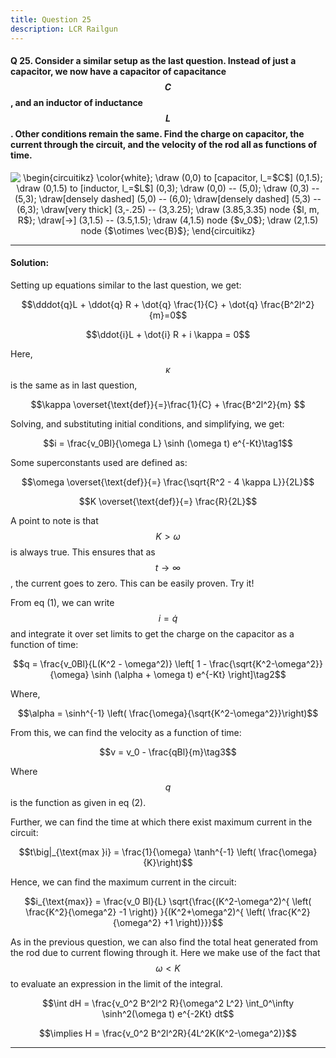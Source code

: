 ```yaml
--- 
title: Question 25
description: LCR Railgun
---
```


<script src="https://cdn.mathjax.org/mathjax/latest/MathJax.js?config=TeX-AMS-MML_HTMLorMML" type="text/javascript"></script>


#### Q 25. Consider a similar setup as the last question. Instead of just a capacitor, we now have a capacitor of capacitance $$C$$, and an inductor of inductance $$L$$. Other conditions remain the same. Find the charge on capacitor, the current through the circuit, and the velocity of the rod all as functions of time.

<p align="center"><img align="center" src="https://i.upmath.me/svg/%5Cbegin%7Bcircuitikz%7D%0A%5Ccolor%7Bwhite%7D%3B%0A%5Cdraw%20(0%2C0)%20to%20%5Bcapacitor%2C%20l_%3D%24C%24%5D%20(0%2C1.5)%3B%0A%5Cdraw%20(0%2C1.5)%20to%20%5Binductor%2C%20l_%3D%24L%24%5D%20(0%2C3)%3B%0A%5Cdraw%20(0%2C0)%20--%20(5%2C0)%3B%0A%5Cdraw%20(0%2C3)%20--%20(5%2C3)%3B%0A%5Cdraw%5Bdensely%20dashed%5D%20(5%2C0)%20--%20(6%2C0)%3B%0A%5Cdraw%5Bdensely%20dashed%5D%20(5%2C3)%20--%20(6%2C3)%3B%0A%5Cdraw%5Bvery%20thick%5D%20(3%2C-.25)%20--%20(3%2C3.25)%3B%0A%5Cdraw%20(3.85%2C3.35)%20node%20%7B%24l%2C%20m%2C%20R%24%7D%3B%0A%5Cdraw%5B-%3E%5D%20(3%2C1.5)%20--%20(3.5%2C1.5)%3B%0A%5Cdraw%20(4%2C1.5)%20node%20%7B%24v_0%24%7D%3B%0A%5Cdraw%20(2%2C1.5)%20node%20%7B%24%5Cotimes%20%5Cvec%7BB%7D%24%7D%3B%0A%5Cend%7Bcircuitikz%7D%0A" alt="\begin{circuitikz}
\color{white};
\draw (0,0) to [capacitor, l_=$C$] (0,1.5);
\draw (0,1.5) to [inductor, l_=$L$] (0,3);
\draw (0,0) -- (5,0);
\draw (0,3) -- (5,3);
\draw[densely dashed] (5,0) -- (6,0);
\draw[densely dashed] (5,3) -- (6,3);
\draw[very thick] (3,-.25) -- (3,3.25);
\draw (3.85,3.35) node {$l, m, R$};
\draw[-&gt;] (3,1.5) -- (3.5,1.5);
\draw (4,1.5) node {$v_0$};
\draw (2,1.5) node {$\otimes \vec{B}$};
\end{circuitikz}
" /></p>

---

#### Solution:

Setting up equations similar to the last question, we get:

$$\dddot{q}L + \ddot{q} R + \dot{q} \frac{1}{C} + \dot{q} \frac{B^2l^2}{m}=0$$

$$\ddot{i}L + \dot{i} R + i \kappa = 0$$

Here, $$\kappa$$ is the same as in last question,

$$\kappa \overset{\text{def}}{=}\frac{1}{C} + \frac{B^2l^2}{m} $$

Solving, and substituting initial conditions, and simplifying, we get:

$$i = \frac{v_0Bl}{\omega L} \sinh (\omega t) e^{-Kt}\tag1$$

Some superconstants used are defined as:

$$\omega \overset{\text{def}}{=} \frac{\sqrt{R^2 - 4 \kappa L}}{2L}$$

$$K \overset{\text{def}}{=} \frac{R}{2L}$$

A point to note is that $$K>\omega$$ is always true. This ensures that as $$t\rightarrow \infty$$, the current goes to zero. This can be easily proven. Try it!

From eq (1), we can write $$i = \dot{q}$$ and integrate it over set limits to get the charge on the capacitor as a function of time:

$$q = \frac{v_0Bl}{L(K^2 - \omega^2)} \left[ 1 - \frac{\sqrt{K^2-\omega^2}}{\omega} \sinh (\alpha + \omega t)  e^{-Kt} \right]\tag2$$

Where, 

$$\alpha = \sinh^{-1} \left( \frac{\omega}{\sqrt{K^2-\omega^2}}\right)$$

From this, we can find the velocity as a function of time:

$$v = v_0 - \frac{qBl}{m}\tag3$$

Where $$q$$ is the function as given in eq (2).

Further, we can find the time at which there exist maximum current in the circuit:

$$t\big|_{\text{max }i} = \frac{1}{\omega} \tanh^{-1} \left( \frac{\omega}{K}\right)$$

Hence, we can find the maximum current in the circuit:

$$i_{\text{max}} = \frac{v_0 Bl}{L} \sqrt{\frac{(K^2-\omega^2)^{ \left( \frac{K^2}{\omega^2} -1 \right)} }{(K^2+\omega^2)^{ \left( \frac{K^2}{\omega^2} +1 \right)}}}$$

As in the previous question, we can also find the total heat generated from the rod due to current flowing through it. Here we make use of the fact that $$\omega < K$$ to evaluate an expression in the limit of the integral.

$$\int dH = \frac{v_0^2 B^2l^2 R}{\omega^2 L^2} \int_0^\infty \sinh^2(\omega t) e^{-2Kt} dt$$

$$\implies H = \frac{v_0^2 B^2l^2R}{4L^2K(K^2-\omega^2)}$$

---
